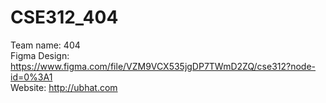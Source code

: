 # CSE312_404

Team name: 404  
Figma Design: https://www.figma.com/file/VZM9VCX535jgDP7TWmD2ZQ/cse312?node-id=0%3A1  
Website: http://ubhat.com
